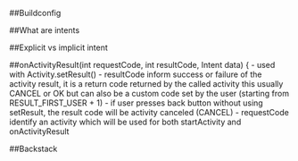 ##Buildconfig

##What are intents

##Explicit  vs implicit intent

##onActivityResult(int requestCode, int resultCode, Intent data) {
	- used with Activity.setResult()
	- resultCode inform success or failure of the activity result, it is a return code returned by the called activity this usually CANCEL or OK but can also be a custom code set by the user (starting from RESULT_FIRST_USER + 1)
		- if user presses back button without using setResult, the result code will be activity canceled (CANCEL)
	- requestCode identify an activity which will be used for both startActivity and onActivityResult

##Backstack
